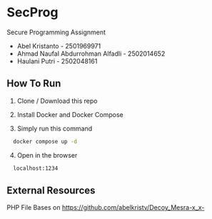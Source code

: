 # SecProg
Secure Programming Assignment

- Abel Kristanto - 2501969971
- Ahmad Naufal Abdurrohman Alfadli - 2502014652
- Haulani Putri - 2502048161


## How To Run

1. Clone / Download this repo

2. Install Docker and Docker Compose

3. Simply run this command

```bash
  docker compose up -d
```

4. Open in the browser

```bash
  localhost:1234
```
## External Resources
PHP File Bases on
https://github.com/abelkristv/Decoy_Mesra-x_x-
